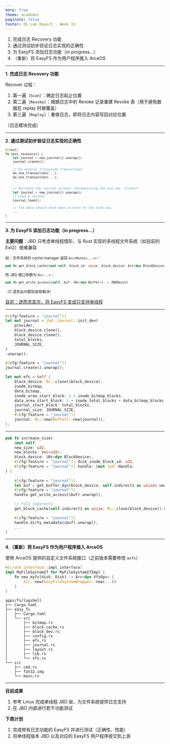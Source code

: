 ```yaml
---
marp: true
theme: academic
paginate: false
footer: OS Lab Report · Week 15
---
```


<!-- header: 第 15 周工作 -->

1. 完成日志 Recovery 功能
2. 通过测试初步验证日志实现的正确性
3. 为 EasyFS 添加日志功能（in progress...）
4. （重新）将 EasyFS 作为用户程序接入 ArceOS

---

**1. 完成日志 Recovery 功能**

Recover 过程：

1. 第一遍（`Scan`）：确定日志起止位置
2. 第二遍（`Revoke`）：根据日志中的 Revoke 记录重建 Revoke 表（用于避免数据在 replay 时被覆盖）
3. 第三遍（`Replay`）：重做日志，即将日志内容写回对应位置

（日志模块完成）

---

<!-- _footer: '' -->

**2. 通过测试初步验证日志实现的正确性**

<small>

```rust
#[test]
fn test_recovery() {
    let journal = new_journal().unwrap();
    journal.create();

    // Do several filesystem transactions
    do_one_transaction(...);
    do_one_transaction(...);
    ...

    // Recreate the journal without checkpointing the old one. (Crash!)
    let journal = new_journal().unwrap();
    // Load & recover
    journal.load();

    // The data should have been written to the disk now.
    ...
}
```

</small>

---

<!-- _footer: '' -->

**3. 为 EasyFS 添加日志功能（in progress...）**

**主要问题**：JBD 只考虑单线程情形，与 Rust 实现的多线程文件系统（如目前的 Ext2）很难兼容

<small>

如：文件系统的 cache manager 返回 `Arc<Mutex<...>>`：

```rust
pub fn get_block_cache(&mut self, block_id: usize, block_device: Arc<dyn BlockDevice>,) -> Arc<Mutex<BlockCache>>
```

而 JBD 接口参数为 `Rc<...>`：

```rust
pub fn get_write_access(&self, buf: &Rc<dyn Buffer>) -> JBDResult
```

（C 语言此问题较容易解决）

</small>

<u>目前：退而求其次，将 EasyFS 变成只支持单线程</u>

---

```rust
#[cfg(feature = "journal")]
let mut journal = jbd::Journal::init_dev(
    provider,
    block_device.clone(),
    block_device.clone(),
    total_blocks,
    JOURNAL_SIZE,
)
.unwrap();

#[cfg(feature = "journal")]
journal.create().unwrap();

let mut efs = Self {
    block_device: Rc::clone(&block_device),
    inode_bitmap,
    data_bitmap,
    inode_area_start_block: 1 + inode_bitmap_blocks,
    data_area_start_block: 1 + inode_total_blocks + data_bitmap_blocks,
    journal_start_block: total_blocks,
    journal_size: JOURNAL_SIZE,
    #[cfg(feature = "journal")]
    journal: Rc::new(RefCell::new(journal)),
};
```

---

```rust
pub fn increase_size(
    &mut self,
    new_size: u32,
    new_blocks: Vec<u32>,
    block_device: &Rc<dyn BlockDevice>,
    #[cfg(feature = "journal")] disk_inode_block_id: u32,
    #[cfg(feature = "journal")] handle: &mut jbd::Handle,
) {
    ...
    #[cfg(feature = "journal")]
    let buf = get_buffer_dyn(block_device, self.indirect1 as usize).unwrap();
    #[cfg(feature = "journal")]
    handle.get_write_access(&buf).unwrap();

    // fill indirect1
    get_block_cache(self.indirect1 as usize, Rc::clone(block_device)).modify(...);

    #[cfg(feature = "journal")]
    handle.dirty_metadata(&buf).unwrap();
    ...
}
```

---

**4.（重新）将 EasyFS 作为用户程序接入 ArceOS**

<div class="twocols">

使用 ArceOS 提供的自定义文件系统接口（之前版本需要修改 `axfs`）

```rust
#[crate_interface::impl_interface]
impl MyFileSystemIf for MyFileSystemIfImpl {
    fn new_myfs(disk: Disk) -> Arc<dyn VfsOps> {
        Arc::new(EasyFileSystemWrapper::new(...))
    }
}
```

<p class="break"></p>

```
apps/fs/logshell
├── Cargo.toml
├── easy_fs
│   ├── Cargo.toml
│   └── src
│       ├── bitmap.rs
│       ├── block_cache.rs
│       ├── block_dev.rs
│       ├── config.rs
│       ├── efs.rs
│       ├── journal.rs
│       ├── layout.rs
│       ├── lib.rs
│       └── vfs.rs
└── src
    ├── cmd.rs
    ├── fat32.img
    └── main.rs
```

</div>



---

<!-- _header: 目前成果 & 下周计划 -->

**目前成果**

1. 参考 Linux 完成单线程 JBD 层，为文件系统提供日志支持
2. 在 JBD 内部进行若干功能测试

**下周计划**

1. 完成带有日志功能的 EasyFS 并进行测试（正确性、性能）
2. 将单线程版本 JBD 以及对应的 EasyFS 用户程序提交到上游
